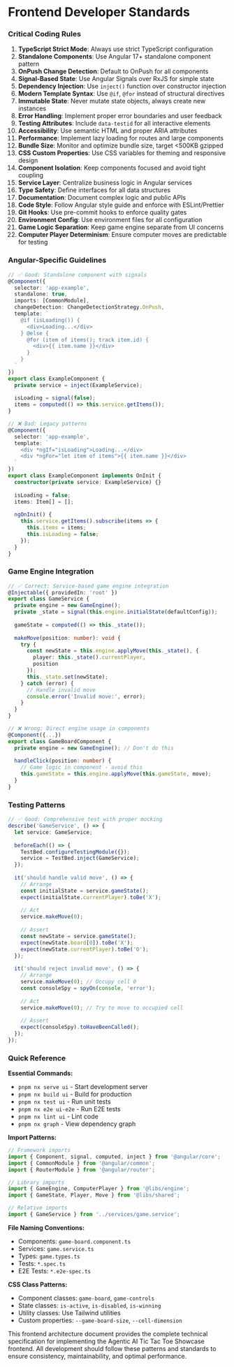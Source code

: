 # Frontend Developer Standards

### Critical Coding Rules

1. **TypeScript Strict Mode**: Always use strict TypeScript configuration
2. **Standalone Components**: Use Angular 17+ standalone component pattern
3. **OnPush Change Detection**: Default to OnPush for all components
4. **Signal-Based State**: Use Angular Signals over RxJS for simple state
5. **Dependency Injection**: Use `inject()` function over constructor injection
6. **Modern Template Syntax**: Use `@if`, `@for` instead of structural directives
7. **Immutable State**: Never mutate state objects, always create new instances
8. **Error Handling**: Implement proper error boundaries and user feedback
9. **Testing Attributes**: Include `data-testid` for all interactive elements
10. **Accessibility**: Use semantic HTML and proper ARIA attributes
11. **Performance**: Implement lazy loading for routes and large components
12. **Bundle Size**: Monitor and optimize bundle size, target <500KB gzipped
13. **CSS Custom Properties**: Use CSS variables for theming and responsive design
14. **Component Isolation**: Keep components focused and avoid tight coupling
15. **Service Layer**: Centralize business logic in Angular services
16. **Type Safety**: Define interfaces for all data structures
17. **Documentation**: Document complex logic and public APIs
18. **Code Style**: Follow Angular style guide and enforce with ESLint/Prettier
19. **Git Hooks**: Use pre-commit hooks to enforce quality gates
20. **Environment Config**: Use environment files for all configuration
21. **Game Logic Separation**: Keep game engine separate from UI concerns
22. **Computer Player Determinism**: Ensure computer moves are predictable for testing

### Angular-Specific Guidelines

```typescript
// ✅ Good: Standalone component with signals
@Component({
  selector: 'app-example',
  standalone: true,
  imports: [CommonModule],
  changeDetection: ChangeDetectionStrategy.OnPush,
  template: `
    @if (isLoading()) {
      <div>Loading...</div>
    } @else {
      @for (item of items(); track item.id) {
        <div>{{ item.name }}</div>
      }
    }
  `
})
export class ExampleComponent {
  private service = inject(ExampleService);
  
  isLoading = signal(false);
  items = computed(() => this.service.getItems());
}

// ❌ Bad: Legacy patterns
@Component({
  selector: 'app-example',
  template: `
    <div *ngIf="isLoading">Loading...</div>
    <div *ngFor="let item of items">{{ item.name }}</div>
  `
})
export class ExampleComponent implements OnInit {
  constructor(private service: ExampleService) {}
  
  isLoading = false;
  items: Item[] = [];
  
  ngOnInit() {
    this.service.getItems().subscribe(items => {
      this.items = items;
      this.isLoading = false;
    });
  }
}
```

### Game Engine Integration

```typescript
// ✅ Correct: Service-based game engine integration
@Injectable({ providedIn: 'root' })
export class GameService {
  private engine = new GameEngine();
  private _state = signal(this.engine.initialState(defaultConfig));
  
  gameState = computed(() => this._state());
  
  makeMove(position: number): void {
    try {
      const newState = this.engine.applyMove(this._state(), {
        player: this._state().currentPlayer,
        position
      });
      this._state.set(newState);
    } catch (error) {
      // Handle invalid move
      console.error('Invalid move:', error);
    }
  }
}

// ❌ Wrong: Direct engine usage in components
@Component({...})
export class GameBoardComponent {
  private engine = new GameEngine(); // Don't do this
  
  handleClick(position: number) {
    // Game logic in component - avoid this
    this.gameState = this.engine.applyMove(this.gameState, move);
  }
}
```

### Testing Patterns

```typescript
// ✅ Good: Comprehensive test with proper mocking
describe('GameService', () => {
  let service: GameService;
  
  beforeEach(() => {
    TestBed.configureTestingModule({});
    service = TestBed.inject(GameService);
  });
  
  it('should handle valid move', () => {
    // Arrange
    const initialState = service.gameState();
    expect(initialState.currentPlayer).toBe('X');
    
    // Act
    service.makeMove(0);
    
    // Assert
    const newState = service.gameState();
    expect(newState.board[0]).toBe('X');
    expect(newState.currentPlayer).toBe('O');
  });
  
  it('should reject invalid move', () => {
    // Arrange
    service.makeMove(0); // Occupy cell 0
    const consoleSpy = spyOn(console, 'error');
    
    // Act
    service.makeMove(0); // Try to move to occupied cell
    
    // Assert
    expect(consoleSpy).toHaveBeenCalled();
  });
});
```

### Quick Reference

**Essential Commands:**
- `pnpm nx serve ui` - Start development server
- `pnpm nx build ui` - Build for production
- `pnpm nx test ui` - Run unit tests
- `pnpm nx e2e ui-e2e` - Run E2E tests
- `pnpm nx lint ui` - Lint code
- `pnpm nx graph` - View dependency graph

**Import Patterns:**
```typescript
// Framework imports
import { Component, signal, computed, inject } from '@angular/core';
import { CommonModule } from '@angular/common';
import { RouterModule } from '@angular/router';

// Library imports
import { GameEngine, ComputerPlayer } from '@libs/engine';
import { GameState, Player, Move } from '@libs/shared';

// Relative imports
import { GameService } from '../services/game.service';
```

**File Naming Conventions:**
- Components: `game-board.component.ts`
- Services: `game.service.ts`
- Types: `game.types.ts`
- Tests: `*.spec.ts`
- E2E Tests: `*.e2e-spec.ts`

**CSS Class Patterns:**
- Component classes: `game-board`, `game-controls`
- State classes: `is-active`, `is-disabled`, `is-winning`
- Utility classes: Use Tailwind utilities
- Custom properties: `--game-board-size`, `--cell-dimension`

This frontend architecture document provides the complete technical specification for implementing the Agentic AI Tic Tac Toe Showcase frontend. All development should follow these patterns and standards to ensure consistency, maintainability, and optimal performance.
